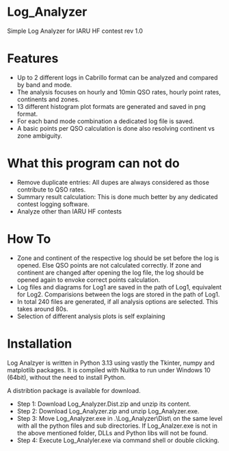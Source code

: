 # Log_Analyzer
Simple Log Analyzer for IARU HF contest
rev 1.0

# Features
- Up to 2 different logs in Cabrillo format can be analyzed and compared by band and mode.
- The analysis focuses on hourly and 10min QSO rates, hourly point rates, continents and zones.
- 13 different histogram plot formats are generated and saved in png format.
- For each band mode combination a dedicated log file is saved.
- A basic points per QSO calculation is done also resolving continent vs zone ambiguity.

# What this program can not do
- Remove duplicate entries: All dupes are always considered as those contribute to QSO rates.
- Summary result calculation: This is done much better by any dedicated contest logging software.
- Analyze other than IARU HF contests

# How To
- Zone and continent of the respective log should be set before the log is opened. Else QSO points are not calculated correctly.
If zone and continent are changed after opening the log file, the log should be opened again to envoke correct points calculation.
- Log files and diagrams for Log1 are saved in the path of Log1, equivalent for Log2. Comparisions between the logs are stored in the path of Log1.
- In total 240 files are generated, if all analysis options are selected. This takes around 80s.
- Selection of different analysis plots is self explaining

# Installation
Log Analzyer is written in Python 3.13 using vastly the Tkinter, numpy and matplotlib packages. 
It is compiled with Nuitka to run under Windows 10 (64bit), without the need to install Python.

A distribtion package is available for download.
- Step 1: Download Log_Analyzer.Dist.zip and unzip its content.
- Step 2: Download Log_Analyzer.zip and unzip Log_Analyzer.exe.
- Step 3: Move Log_Analyzer.exe in .\Log_Analyzer\Dist\ on the same level with all the python files and sub directories.
        If Log_Analzer.exe is not in the above mentioned folder, DLLs and Python libs will not be found.
- Step 4: Execute Log_Analyler.exe via command shell or double clicking.
